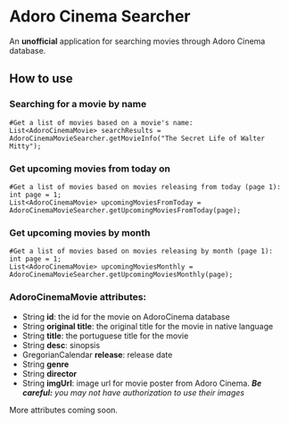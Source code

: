 Adoro Cinema Searcher
==============

An **unofficial** application for searching movies through Adoro Cinema database.

## How to use

### Searching for a movie by name

<pre><code>#Get a list of movies based on a movie's name:
List&#060;AdoroCinemaMovie&#062; searchResults = AdoroCinemaMovieSearcher.getMovieInfo("The Secret Life of Walter Mitty");
</code></pre>

### Get upcoming movies from today on

<pre><code>#Get a list of movies based on movies releasing from today (page 1):
int page = 1;
List&#060;AdoroCinemaMovie&#062; upcomingMoviesFromToday = AdoroCinemaMovieSearcher.getUpcomingMoviesFromToday(page);
</code></pre>

### Get upcoming movies by month

<pre><code>#Get a list of movies based on movies releasing by month (page 1):
int page = 1;
List&#060;AdoroCinemaMovie&#062; upcomingMoviesMonthly = AdoroCinemaMovieSearcher.getUpcomingMoviesMonthly(page);
</code></pre>

### AdoroCinemaMovie attributes:

- String **id**: the id for the movie on AdoroCinema database
- String **original title**: the original title for the movie in native language
- String **title**: the portuguese title for the movie
- String **desc**: sinopsis
- GregorianCalendar **release**: release date
- String **genre**
- String **director**
- String **imgUrl**: image url for movie poster from Adoro Cinema. ***Be careful:** you may not have authorization to use their images*

More attributes coming soon.
